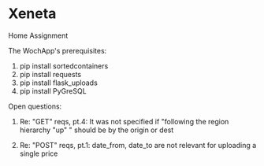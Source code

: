 # Xeneta
Home Assignment

The WochApp's prerequisites:

1) pip install sortedcontainers
2) pip install requests
3) pip install flask_uploads
4) pip install PyGreSQL

Open questions:

1) Re: "GET" reqs, pt.4: It was not specified if "following the
   region hierarchy "up" " should be by the origin or dest
   
2) Re: "POST" reqs, pt.1: date_from, date_to are not relevant for uploading a single price 
